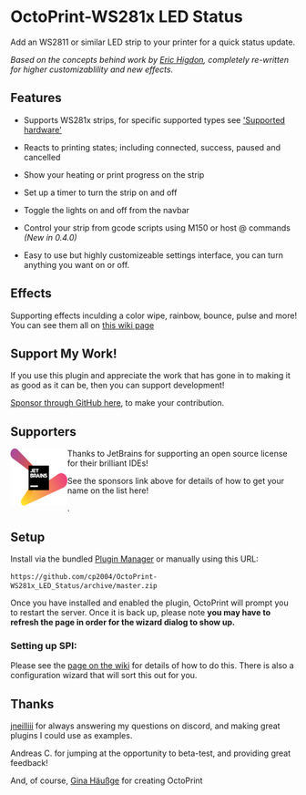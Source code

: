 # OctoPrint-WS281x LED Status

Add an WS2811 or similar LED strip to your printer for a quick status update.

_Based on the concepts behind work by [Eric Higdon](https://github.com/EricHigdon/OctoPrint-RGB_status), completely re-written for higher customizablility and new effects._

## Features
* Supports WS281x strips, for specific supported types see ['Supported hardware'](https://github.com/cp2004/OctoPrint-WS281x_LED_Status/wiki/Supported-hardware)

* Reacts to printing states; including connected, success, paused and cancelled

* Show your heating or print progress on the strip

* Set up a timer to turn the strip on and off

* Toggle the lights on and off from the navbar

* Control your strip from gcode scripts using M150 or host @ commands *(New in 0.4.0)*

* Easy to use but highly customizeable settings interface, you can turn anything you want on or off.

## Effects
Supporting effects inculding a color wipe, rainbow, bounce, pulse and more! You can see them all on [this wiki page](https://github.com/cp2004/OctoPrint-WS281x_LED_Status/wiki/Configuration-options#effects)

## Support My Work!
If you use this plugin and appreciate the work that has gone in to making it as good as it can be, then you can support development!

[Sponsor through GitHub here](https://github.com/sponsors/cp2004), to make your contribution.

## Supporters
<a href="https://www.jetbrains.com/?from=cp2004"><img align="left" width="100" height="100" src="jetbrains-variant-2.png" alt="JetBrains Logo"></a> Thanks to JetBrains for supporting an open source license for their brilliant IDEs!

See the sponsors link above for details of how to get your name on the list here!


.
## Setup

Install via the bundled [Plugin Manager](https://docs.octoprint.org/en/master/bundledplugins/pluginmanager.html)
or manually using this URL:

    https://github.com/cp2004/OctoPrint-WS281x_LED_Status/archive/master.zip

Once you have installed and enabled the plugin, OctoPrint will prompt you to restart the server. Once it is back up, please note **you may have to refresh the page in order for the wizard dialog to show up.**

### Setting up SPI:

Please see the [page on the wiki](https://github.com/cp2004/OctoPrint-WS281x_LED_Status/wiki/SPI-Setup-Running-without-root) for details of how to do this. There is also a configuration wizard that will sort this out for you.

## Thanks
[jneilliii](https://github.com/jneilliii) for always answering my questions on discord, and making great plugins I could use as examples.

Andreas C. for jumping at the opportunity to beta-test, and providing great feedback!

And, of course, [Gina Häußge](https://github.com/foosel) for creating OctoPrint
